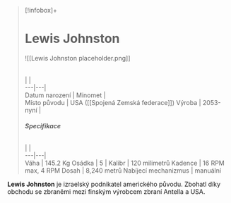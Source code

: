 > [!infobox]+  
> # Lewis Johnston
> ![[Lewis Johnston placeholder.png]]  
> ######  
>  |  |  
> ---|---|   
> Datum narození | Minomet |  
> Místo původu |   USA ([[Spojená Zemská federace]])
> Výroba | 2053-nyní |  
>  ######  **Specifikace**
>  |  |  
> ---|---|   
> Váha | 145.2 Kg
> Osádka | 5
>  | 
>  Kalibr | 120 milimetrů
>  Kadence | 16 RPM max, 4 RPM
>  Dosah | 8,240 metrů
>  Nabíjecí mechanizmus | manuální

**Lewis Johnston** je izraelský podnikatel amerického původu. Zbohatl díky obchodu se zbraněmi mezi finským výrobcem zbraní Antella a USA.